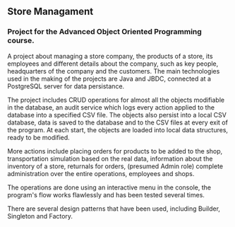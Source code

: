 ## Store Managament

### Project for the Advanced Object Oriented Programming course.

A project about managing a store company, the products of a store, its employees and different details about the company, such as key people, headquarters of the company and the customers. The main technologies used in the making of the projects are Java and JBDC, connected at a PostgreSQL server for data persistance.

The project includes CRUD operations for almost all the objects modifiable in the database, an audit service which logs every action applied to the database into a specified CSV file. The objects also persist into a local CSV database, data is saved to the database and to the CSV files at every exit of the program. At each start, the objects are loaded into local data structures, ready to be modified. 

More actions include placing orders for products to be added to the shop, transportation simulation based on the real data, information about the inventory of a store, returnals for orders, (presumed Admin role) complete administration over the entire operations, employees and shops. 

The operations are done using an interactive menu in the console, the program's flow works flawlessly and has been tested several times. 

There are several design patterns that have been used, including Builder, Singleton and Factory. 

